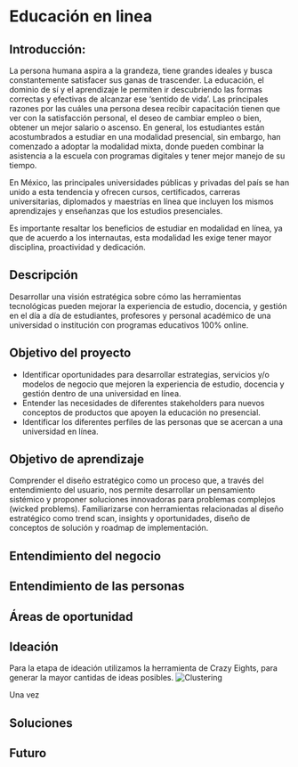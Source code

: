 # Educación en linea

## Introducción: 
La persona humana aspira a la grandeza, tiene grandes ideales y busca constantemente satisfacer sus ganas de trascender.
La educación, el dominio de sí y el aprendizaje le permiten ir descubriendo las formas correctas y efectivas de alcanzar ese ‘sentido de vida’.
Las principales razones por las cuáles una persona desea recibir capacitación tienen que ver con la satisfacción personal, el deseo de cambiar empleo o bien, obtener un mejor salario o ascenso.
En general, los estudiantes están acostumbrados a estudiar en una modalidad presencial, sin embargo, han
comenzado a adoptar la modalidad mixta, donde pueden combinar la asistencia a la escuela
con programas digitales y tener mejor manejo de su tiempo.

En México, las principales universidades públicas y privadas del país se han unido a esta tendencia y ofrecen cursos, certificados, carreras universitarias, diplomados y maestrías en línea que incluyen los mismos aprendizajes y enseñanzas que los estudios presenciales. 

Es importante resaltar los beneficios de estudiar en modalidad en línea, ya que de
acuerdo a los internautas, esta modalidad les exige tener mayor disciplina,
proactividad y dedicación.



## Descripción
Desarrollar una visión estratégica sobre cómo las herramientas tecnológicas pueden mejorar la experiencia de estudio, docencia, y gestión en el día a día de estudiantes, profesores y personal académico de una universidad o institución con programas educativos 100% online.

## Objetivo del proyecto
- Identificar oportunidades para desarrollar estrategias, servicios y/o modelos de negocio que mejoren la experiencia de estudio, docencia y gestión dentro de una universidad en línea.
- Entender las necesidades de diferentes stakeholders para nuevos conceptos de productos que apoyen la educación no presencial.
- Identificar los diferentes perfiles de las personas que se acercan a una universidad en línea.

## Objetivo de aprendizaje
Comprender el diseño estratégico como un proceso que, a través del entendimiento del usuario, nos permite desarrollar un pensamiento sistémico y proponer soluciones innovadoras para problemas complejos (wicked problems). Familiarizarse con herramientas relacionadas al diseño estratégico como trend scan, insights y oportunidades, diseño de conceptos de solución y roadmap de implementación.

## Entendimiento del negocio

## Entendimiento de las personas

## Áreas de oportunidad

## Ideación
Para la etapa de ideación utilizamos la herramienta de Crazy Eights, para generar la mayor cantidas de ideas posibles.
![Clustering](https://i.ibb.co/BNCtBcb/Ganador-Clustering.jpg)

Una vez 

## Soluciones

## Futuro


